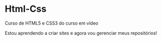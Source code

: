# Html-Css
 Curso de HTML5 e CSS3 do curso em vídeo

 Estou aprendendo a criar sites e agora vou gerenciar meus repositórios!
